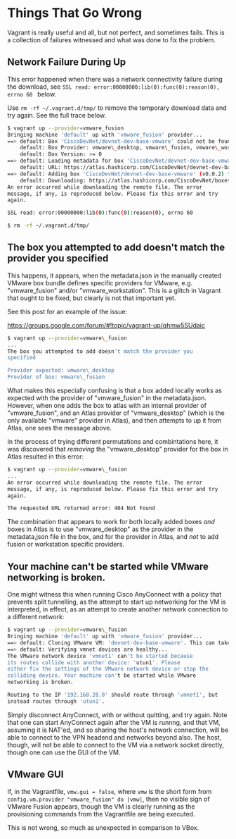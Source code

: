 # Things That Go Wrong

Vagrant is really useful and all, but not perfect, and sometimes
fails. This is a collection of failures witnessed and what was done to fix the problem.

## Network Failure During Up

This error happened when there was a network connectivity failure
during the download, see `SSL read: error:00000000:lib(0):func(0):reason(0), errno 60
` below.

Use `rm -rf ~/.vagrant.d/tmp/` to remove the temporary download data and try again. See the
full trace below.

```bash
$ vagrant up --provider=vmware_fusion
Bringing machine 'default' up with 'vmware_fusion' provider...
==> default: Box 'CiscoDevNet/devnet-dev-base-vmware' could not be found. Attempting to find and install...
    default: Box Provider: vmware\_desktop, vmware\_fusion, vmware\_workstation
    default: Box Version: >= 0
==> default: Loading metadata for box 'CiscoDevNet/devnet-dev-base-vmware'
    default: URL: https://atlas.hashicorp.com/CiscoDevNet/devnet-dev-base-vmware
==> default: Adding box 'CiscoDevNet/devnet-dev-base-vmware' (v0.0.2) for provider: vmware_desktop
    default: Downloading: https://atlas.hashicorp.com/CiscoDevNet/boxes/devnet-dev-base-vmware/versions/0.0.2/providers/vmware_desktop.box
An error occurred while downloading the remote file. The error
message, if any, is reproduced below. Please fix this error and try
again.

SSL read: error:00000000:lib(0):func(0):reason(0), errno 60

$ rm -rf ~/.vagrant.d/tmp/
```

##  The box you attempted to add doesn't match the provider you specified

This happens, it appears, when the metadata.json *in* the manually created VMware
box bundle defines specific providers for VMware,
e.g. "vmware\_fusion" and/or "vmware\_workstation". This is a  glitch in Vagrant that ought to be fixed, but clearly is
not that important yet.

See this post for an example of the issue:

https://groups.google.com/forum/#!topic/vagrant-up/qhmw5SUdaic


```bash
$ vagrant up --provider=vmware\_fusion
...
The box you attempted to add doesn't match the provider you
specified

Provider expected: vmware\_desktop
Provider of box: vmware\_fusion
```

What makes this especially confusing is that a box added locally works
as expected with the provider of "vmware\_fusion" in the
metadata.json. However, when one adds the box to atlas with an internal
provider of "vmware\_fusion", and an Atlas provider of
"vmware\_desktop" (which is the only available "vmware" provider in Atlas), and then attempts to up it from Atlas,
one sees the message above.

In the process of trying different permutations and combintations
here, it was discovered that *removing* the
"vmware\_desktop" provider for the box in Atlas resulted in this error:


```bash
$ vagrant up --provider=vmware\_fusion
...
An error occurred while downloading the remote file. The error
message, if any, is reproduced below. Please fix this error and try
again.

The requested URL returned error: 404 Not Found
```

The combination that appears to work for both locally added boxes
*and* boxes in Atlas is to use "vmware_desktop" as the provider in the
metadata,json file in the box, and for the provider in Atlas, and
*not* to add fusion or workstation specific providers.


## Your machine can't be started while VMware networking is broken.

One might witness this when running Cisco AnyConnect with a policy that
prevents split tunnelling, as the attempt to start up networking for the
VM is interpreted, in effect, as an attempt to create another network
connection to a different network:

``` bash
$ vagrant up --provider=vmware\_fusion
Bringing machine 'default' up with 'vmware_fusion' provider...
==> default: Cloning VMware VM: 'devnet-dev-base-vmware'. This can take some time...
==> default: Verifying vmnet devices are healthy...
The VMware network device 'vmnet1' can't be started because
its routes collide with another device: 'utun1'. Please
either fix the settings of the VMware network device or stop the
colliding device. Your machine can't be started while VMware
networking is broken.

Routing to the IP '192.168.28.0' should route through 'vmnet1', but
instead routes through 'utun1'.
```

Simply disconnect AnyConnect, with or without quitting, and try
again. Note that one can start AnyConnect again after the VM is
runnng, and that VM, assuming it is NAT'ed, and so sharing the host's
network connection, will  be able to connect to the VPN headend and
networks beyond also. The host, though, will not be able to connect to
the VM via a network socket directly, though one can use the GUI of
the VM.

## VMware GUI

If, in the Vagrantfile, `vmw.gui = false`, where `vmw` is the short
form from `config.vm.provider "vmware_fusion" do |vmw|`, then no
visible sign of VMware Fusion appears, though the VM is clearly
running as the provisioning commands from the Vagrantfile are being executed.

This is not wrong, so much as unexpected in comparison to VBox.
